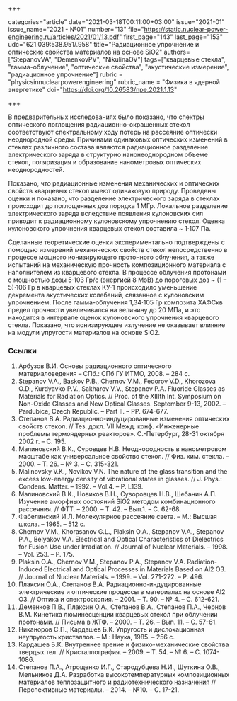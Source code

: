 +++

categories="article"
date="2021-03-18T00:11:00+03:00"
issue="2021-01"
issue_name="2021 - №01"
number="13"
file="https://static.nuclear-power-engineering.ru/articles/2021/01/13.pdf"
first_page="143"
last_page="153"
udc="621.039:538.951/.958"
title="Радиационное упрочнение и оптические свойства материалов на основе SiO2"
authors=["StepanovVA", "DemenkovPV", "NikulinaOV"]
tags=["кварцевые стекла", "гамма-облучение", "оптические свойства", "акустические измерение", "радиационное упрочнение"]
rubric = "physicsinnuclearpowerengineering"
rubric_name = "Физика в ядерной энергетике"
doi="https://doi.org/10.26583/npe.2021.1.13"

+++

В предварительных исследованиях было показано, что спектры оптического поглощения радиационно-окрашенных стекол соответствуют спектральному ходу потерь на рассеяние оптически неоднородной среды. Причинами одинаковых оптических изменений в стеклах различного состава являются радиационное разделение электрического заряда в структурно нанонеоднородном объеме стекол, поляризация и образование нанометровых оптических неоднородностей.

Показано, что радиационные изменения механических и оптических свойств кварцевых стекол имеют одинаковую природу. Проведены оценки и показано, что разделение электрического заряда в стеклах происходит до поглощенных доз порядка 1 МГр. Локальное разделение электрического заряда вследствие появления кулоновских сил приводит к радиационному кулоновскому упрочнению стекол. Оценка кулоновского упрочнения кварцевых стекол составила ~ 1⋅107 Па.

Сделанные теоретические оценки экспериментально подтверждены с помощью измерений механических свойств стекол непосредственно в процессе мощного ионизирующего протонного облучения, а также испытаний на механическую прочность композиционного материала с наполнителем из кварцевого стекла. В процессе облучения протонами с мощностью дозы 5⋅103 Гр/с (энергией 8 МэВ) до пороговых доз ~ (1 – 5)⋅106 Гр в кварцевых стеклах КУ-1 происходило уменьшение декремента акустических колебаний, связанное с кулоновским упрочнением. После гамма-облучения 1,34⋅105 Гр композита ХАФСкв предел прочности увеличивался на величину до 20 МПа, и это находится в интервале оценок кулоновского упрочнения кварцевого стекла. Показано, что ионизирующее излучение не оказывает влияние на модули упругости материалов на основе SiO2.

### Ссылки

1. Арбузов В.И. Основы радиационного оптического материаловедения – СПб.: СПб ГУ ИТМО, 2008. – 284 с.
2. Stepanov V.A., Baskov P.B., Chernov V.M., Fedorov V.D., Khorozova O.D., Kurdyavko P.V., Sakharov V.V., Stepanov P.A. Fluoride Glasses as Materials for Radiation Optics. // Proc. of the XIIIth Int. Symposium on Non-Oxide Glasses and New Optical Glasses. September 9-13, 2002. – Pardubice, Czech Republic. – Part II. – PP. 674-677.
3. Степанов В.А. Радиационно-индуцированные изменения оптических свойств стекол. // Тез. докл. VII Межд. конф. «Инженерные проблемы термоядерных реакторов». С.-Петербург, 28-31 октября 2002 г. – C. 195.
4. Малиновский В.К., Суровцев Н.В. Неоднородность в нанометровом масштабе как универсальное свойство стекол. // Физ. хим. стекла. – 2000. – Т. 26. – № 3. – С. 315-321.
5. Malinovsky V.K., Novikov V.N. The nature of the glass transition and the excess low-energy density of vibrational states in glasses. // J. Phys.: Condens. Matter. – 1992. – Vol.4. – P. L139.
6. Малиновский В.К., Новиков В.Н., Суворовцев Н.В., Шебанин А.П. Изучение аморфных состояний SiO2 методом комбинационного рассеяния. // ФТТ. – 2000. – Т. 42. – Вып.1. – С. 62-68.
7. Фабелинский И.Л. Молекулярное рассеяние света. – М.: Высшая школа. – 1965. – 512 с.
8. Chernov V.M., Khorasanov G.L., Plaksin O.A., Stepanov V.A., Stepanov P.A., Belyakov V.A. Electrical and Optical Characteristics of Dielectrics for Fusion Use under Irradiation. // Journal of Nuclear Materials. – 1998. – Vol. 253. – P. 175.
9. Plaksin O.A., Chernov V.M., Stepanov P.A., Stepanov V.A. Radiation-Induced Electrical and Optical Processes in Materials Based on Al2 O3. // Journal of Nuclear Materials. – 1999. – Vol. 271-272. – P. 496.
10. Плаксин О.А., Степанов В.А. Радиационно-индуцированные электрические и оптические процессы в материалах на основе Al2 O3. // Оптика и спектроскопия. – 2001. – Т. 90. – № 4. – С. 612-621.
11. Деменков П.В., Плаксин О.А., Степанов В.А., Степанов П.А., Чернов В.М. Кинетика люминесценции кварцевых стекол при облучении протонами. // Письма в ЖТФ. – 2000. – Т. 26. – Вып. 11. – С. 57-61.
12. Никаноров С.П., Кардашев Б.К. Упругость и дислокационная неупругость кристаллов. – М.: Наука, 1985. – 256 с.
13. Кардашев Б.К. Внутреннее трение и физико-механические свойства твердых тел. // Кристаллография. – 2009. – Т. 54. – № 6. – C. 1074-1086.
14. Степанов П.А., Атрощенко И.Г., Стародубцева Н.И., Шуткина О.В., Мельников Д.А. Разработка высокотемпературных композиционных материалов теплозащитного и радиотехнического назначения // Перспективные материалы. – 2014. – №10. – С. 17-21.
